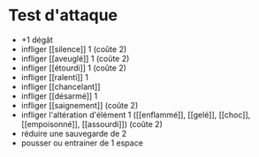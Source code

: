 

# Test d'attaque

- +1 dégât
- infliger [[silence]] 1 (coûte 2)
- infliger [[aveuglé]] 1 (coûte 2)
- infliger [[étourdi]] 1 (coûte 2)
- infliger [[ralenti]] 1
- infliger [[chancelant]]
- infliger [[désarmé]] 1
- infliger [[saignement]] (coûte 2)
- infliger l'altération d'élément 1 ([[enflammé]], [[gelé]], [[choc]], [[empoisonné]], [[assourdi]]) (coûte 2)
- réduire une sauvegarde de 2
- pousser ou entrainer de 1 espace

